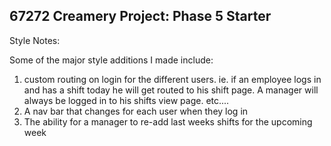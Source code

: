67272 Creamery Project: Phase 5 Starter
---

Style Notes:

Some of the major style additions I made include:

1. custom routing on login for the different users. ie. if an employee logs in and has a shift today he will get routed to his shift page. A manager will always be logged in to his shifts view page. etc.... 
2. A nav bar that changes for each user when they log in
3. The ability for a manager to re-add last weeks shifts for the upcoming week 
